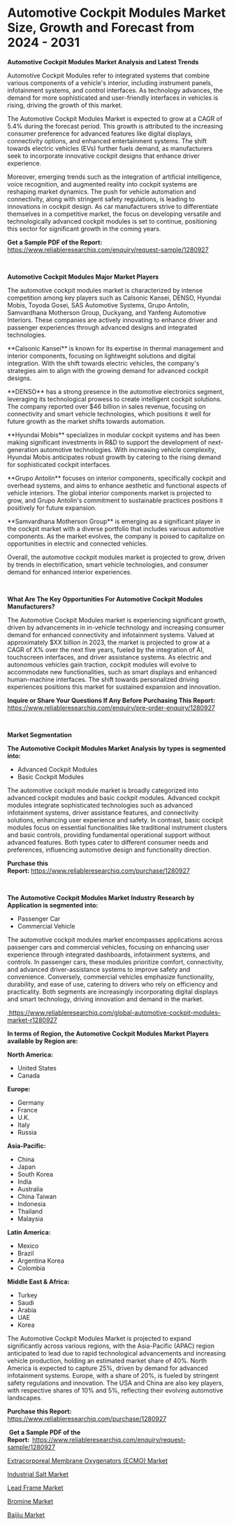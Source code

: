 <p><h1>Automotive Cockpit Modules Market Size, Growth and Forecast from 2024 - 2031</h1></p><p><strong>Automotive Cockpit Modules Market Analysis and Latest Trends</strong></p>
<p><p>Automotive Cockpit Modules refer to integrated systems that combine various components of a vehicle's interior, including instrument panels, infotainment systems, and control interfaces. As technology advances, the demand for more sophisticated and user-friendly interfaces in vehicles is rising, driving the growth of this market. </p><p>The Automotive Cockpit Modules Market is expected to grow at a CAGR of 5.4% during the forecast period. This growth is attributed to the increasing consumer preference for advanced features like digital displays, connectivity options, and enhanced entertainment systems. The shift towards electric vehicles (EVs) further fuels demand, as manufacturers seek to incorporate innovative cockpit designs that enhance driver experience.</p><p>Moreover, emerging trends such as the integration of artificial intelligence, voice recognition, and augmented reality into cockpit systems are reshaping market dynamics. The push for vehicle automation and connectivity, along with stringent safety regulations, is leading to innovations in cockpit design. As car manufacturers strive to differentiate themselves in a competitive market, the focus on developing versatile and technologically advanced cockpit modules is set to continue, positioning this sector for significant growth in the coming years.</p></p>
<p><strong>Get a Sample PDF of the Report:&nbsp;</strong> <a href="https://www.reliableresearchiq.com/enquiry/request-sample/1280927?utm_campaign=1117&utm_medium=2&utm_source=Github&utm_content=ia&utm_term=16122024&utm_id=automotive-cockpit-modules">https://www.reliableresearchiq.com/enquiry/request-sample/1280927</a></p>
<p>&nbsp;</p>
<p><strong>Automotive Cockpit Modules Major Market Players</strong></p>
<p><p>The automotive cockpit modules market is characterized by intense competition among key players such as Calsonic Kansei, DENSO, Hyundai Mobis, Toyoda Gosei, SAS Automotive Systems, Grupo Antolin, Samvardhana Motherson Group, Duckyang, and Yanfeng Automotive Interiors. These companies are actively innovating to enhance driver and passenger experiences through advanced designs and integrated technologies.</p><p>**Calsonic Kansei** is known for its expertise in thermal management and interior components, focusing on lightweight solutions and digital integration. With the shift towards electric vehicles, the company's strategies aim to align with the growing demand for advanced cockpit designs. </p><p>**DENSO** has a strong presence in the automotive electronics segment, leveraging its technological prowess to create intelligent cockpit solutions. The company reported over $46 billion in sales revenue, focusing on connectivity and smart vehicle technologies, which positions it well for future growth as the market shifts towards automation.</p><p>**Hyundai Mobis** specializes in modular cockpit systems and has been making significant investments in R&D to support the development of next-generation automotive technologies. With increasing vehicle complexity, Hyundai Mobis anticipates robust growth by catering to the rising demand for sophisticated cockpit interfaces.</p><p>**Grupo Antolin** focuses on interior components, specifically cockpit and overhead systems, and aims to enhance aesthetic and functional aspects of vehicle interiors. The global interior components market is projected to grow, and Grupo Antolin's commitment to sustainable practices positions it positively for future expansion.</p><p>**Samvardhana Motherson Group** is emerging as a significant player in the cockpit market with a diverse portfolio that includes various automotive components. As the market evolves, the company is poised to capitalize on opportunities in electric and connected vehicles.</p><p>Overall, the automotive cockpit modules market is projected to grow, driven by trends in electrification, smart vehicle technologies, and consumer demand for enhanced interior experiences.</p></p>
<p>&nbsp;</p>
<p><strong>What Are The Key Opportunities For Automotive Cockpit Modules Manufacturers?</strong></p>
<p><p>The Automotive Cockpit Modules market is experiencing significant growth, driven by advancements in in-vehicle technology and increasing consumer demand for enhanced connectivity and infotainment systems. Valued at approximately $XX billion in 2023, the market is projected to grow at a CAGR of X% over the next five years, fueled by the integration of AI, touchscreen interfaces, and driver assistance systems. As electric and autonomous vehicles gain traction, cockpit modules will evolve to accommodate new functionalities, such as smart displays and enhanced human-machine interfaces. The shift towards personalized driving experiences positions this market for sustained expansion and innovation.</p></p>
<p><strong>Inquire or Share Your Questions If Any Before Purchasing This Report:</strong> <a href="https://www.reliableresearchiq.com/enquiry/pre-order-enquiry/1280927?utm_campaign=1117&utm_medium=2&utm_source=Github&utm_content=ia&utm_term=16122024&utm_id=automotive-cockpit-modules">https://www.reliableresearchiq.com/enquiry/pre-order-enquiry/1280927</a></p>
<p>&nbsp;</p>
<p><strong>Market Segmentation</strong></p>
<p><strong>The Automotive Cockpit Modules Market Analysis by types is segmented into:</strong></p>
<p><ul><li>Advanced Cockpit Modules</li><li>Basic Cockpit Modules</li></ul></p>
<p><p>The automotive cockpit module market is broadly categorized into advanced cockpit modules and basic cockpit modules. Advanced cockpit modules integrate sophisticated technologies such as advanced infotainment systems, driver assistance features, and connectivity solutions, enhancing user experience and safety. In contrast, basic cockpit modules focus on essential functionalities like traditional instrument clusters and basic controls, providing fundamental operational support without advanced features. Both types cater to different consumer needs and preferences, influencing automotive design and functionality direction.</p></p>
<p><strong>Purchase this Report:&nbsp;</strong><a href="https://www.reliableresearchiq.com/purchase/1280927?utm_campaign=1117&utm_medium=2&utm_source=Github&utm_content=ia&utm_term=16122024&utm_id=automotive-cockpit-modules">https://www.reliableresearchiq.com/purchase/1280927</a></p>
<p>&nbsp;</p>
<p><strong>The Automotive Cockpit Modules Market Industry Research by Application is segmented into:</strong></p>
<p><ul><li>Passenger Car</li><li>Commercial Vehicle</li></ul></p>
<p><p>The automotive cockpit modules market encompasses applications across passenger cars and commercial vehicles, focusing on enhancing user experience through integrated dashboards, infotainment systems, and controls. In passenger cars, these modules prioritize comfort, connectivity, and advanced driver-assistance systems to improve safety and convenience. Conversely, commercial vehicles emphasize functionality, durability, and ease of use, catering to drivers who rely on efficiency and practicality. Both segments are increasingly incorporating digital displays and smart technology, driving innovation and demand in the market.</p></p>
<p><a href="https://www.reliableresearchiq.com/global-automotive-cockpit-modules-market-r1280927?utm_campaign=1117&utm_medium=2&utm_source=Github&utm_content=ia&utm_term=16122024&utm_id=automotive-cockpit-modules">&nbsp;https://www.reliableresearchiq.com/global-automotive-cockpit-modules-market-r1280927</a></p>
<p><strong>In terms of Region, the Automotive Cockpit Modules Market Players available by Region are:</strong></p>
<p>
    <p> <strong> North America: </strong>
        <ul>
            <li>United States</li>
            <li>Canada</li>
        </ul>
        </p> 
    <p> <strong> Europe: </strong>
        <ul>
            <li>Germany</li>
            <li>France</li>
            <li>U.K.</li>
            <li>Italy</li>
            <li>Russia</li>
        </ul>
        </p> 
    <p> <strong> Asia-Pacific: </strong>
        <ul>
            <li>China</li>
            <li>Japan</li>
            <li>South Korea</li>
            <li>India</li>
            <li>Australia</li>
            <li>China Taiwan</li>
            <li>Indonesia</li>
            <li>Thailand</li>
            <li>Malaysia</li>
        </ul>
        </p> 
    <p> <strong> Latin America: </strong>
        <ul>
            <li>Mexico</li>
            <li>Brazil</li>
            <li>Argentina Korea</li>
            <li>Colombia</li>
        </ul>
        </p> 
    <p> <strong> Middle East & Africa: </strong>
        <ul>
            <li>Turkey</li>
            <li>Saudi</li>
            <li>Arabia</li>
            <li>UAE</li>
            <li>Korea</li>
        </ul>
    </p>
    </p>
<p><p>The Automotive Cockpit Modules Market is projected to expand significantly across various regions, with the Asia-Pacific (APAC) region anticipated to lead due to rapid technological advancements and increasing vehicle production, holding an estimated market share of 40%. North America is expected to capture 25%, driven by demand for advanced infotainment systems. Europe, with a share of 20%, is fueled by stringent safety regulations and innovation. The USA and China are also key players, with respective shares of 10% and 5%, reflecting their evolving automotive landscapes.</p></p>
<p><strong>Purchase this Report: </strong><a href="https://www.reliableresearchiq.com/purchase/1280927?utm_campaign=1117&utm_medium=2&utm_source=Github&utm_content=ia&utm_term=16122024&utm_id=automotive-cockpit-modules">https://www.reliableresearchiq.com/purchase/1280927</a></p>
<p>&nbsp;<strong>Get a Sample PDF of the Report:&nbsp;&nbsp;</strong><a href="https://www.reliableresearchiq.com/enquiry/request-sample/1280927?utm_campaign=1117&utm_medium=2&utm_source=Github&utm_content=ia&utm_term=16122024&utm_id=automotive-cockpit-modules">https://www.reliableresearchiq.com/enquiry/request-sample/1280927</a></p>
<p><strong></strong></p>
<p><p><a href="https://github.com/rileymgdorcas/Market-Research-Report-List-1/blob/main/extracorporeal-membrane-oxygenators-ecmo-market.md?utm_campaign=1117&utm_medium=2&utm_source=Github&utm_content=ia&utm_term=16122024&utm_id=automotive-cockpit-modules">Extracorporeal Membrane Oxygenators (ECMO) Market</a></p><p><a href="https://www.linkedin.com/pulse/research-report-value-market-segmentation-share-analysis-industrial-ohoke?utm_campaign=1117&utm_medium=2&utm_source=Github&utm_content=ia&utm_term=16122024&utm_id=automotive-cockpit-modules">Industrial Salt Market</a></p><p><a href="https://www.linkedin.com/pulse/detailed-analysis-lead-frame-market-growth-from-2024-2031-cagr-nbqje?utm_campaign=1117&utm_medium=2&utm_source=Github&utm_content=ia&utm_term=16122024&utm_id=automotive-cockpit-modules">Lead Frame Market</a></p><p><a href="https://www.linkedin.com/pulse/projected-revenue-market-growth-bromine-industry-46-cagr-from-tppbe?utm_campaign=1117&utm_medium=2&utm_source=Github&utm_content=ia&utm_term=16122024&utm_id=automotive-cockpit-modules">Bromine Market</a></p><p><a href="https://www.linkedin.com/pulse/qualitative-quantitative-insights-baijiu-market-estimated-o7t0e?utm_campaign=1117&utm_medium=2&utm_source=Github&utm_content=ia&utm_term=16122024&utm_id=automotive-cockpit-modules">Baijiu Market</a></p></p>